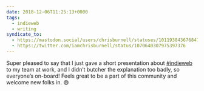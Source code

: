 ```yaml
---
date: 2018-12-06T11:25:13+0000
tags:
  - indieweb
  - writing
syndicate_to:
  - https://mastodon.social/users/chrisburnell/statuses/101193843676847142
  - https://twitter.com/iamchrisburnell/status/1070640307975397376
---
```


Super pleased to say that I just gave a short presentation about <a href="https://twitter.com/hashtag/indieweb" rel="external noopener">#indieweb</a> to my team at work, and I didn’t butcher the explanation too badly, so everyone’s on-board! Feels great to be a part of this community and welcome new folks in. 😄
